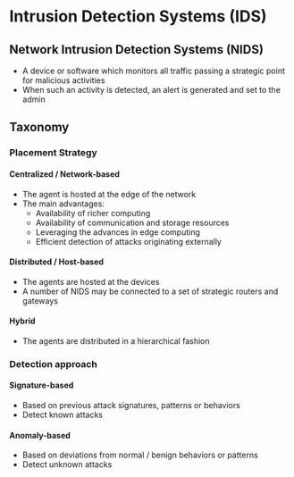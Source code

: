 # Intrusion Detection Systems (IDS)
## Network Intrusion Detection Systems (NIDS)
- A device or software which monitors all traffic passing a strategic point for malicious activities
- When such an activity is detected, an alert is generated and set to the admin

## Taxonomy
### Placement Strategy
#### Centralized / Network-based
- The agent is hosted at the edge of the network
- The main advantages:
	- Availability of richer computing
	- Availability of communication and storage resources
	- Leveraging the advances in edge computing
	- Efficient detection of attacks originating externally

#### Distributed / Host-based
- The agents are hosted at the devices
- A number of NIDS may be connected to a set of strategic routers and gateways

#### Hybrid
- The agents are distributed in a hierarchical fashion

### Detection approach
#### Signature-based
- Based on previous attack signatures, patterns or behaviors
- Detect known attacks

#### Anomaly-based
- Based on deviations from normal / benign behaviors or patterns
- Detect unknown attacks
